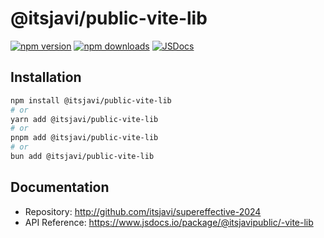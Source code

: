 # @itsjavi/public-vite-lib

[![npm version][npm-version-src]][npm-version-href]
[![npm downloads][npm-downloads-src]][npm-downloads-href]
[![JSDocs][jsdocs-src]][jsdocs-href]

## Installation

```bash
npm install @itsjavi/public-vite-lib
# or
yarn add @itsjavi/public-vite-lib
# or
pnpm add @itsjavi/public-vite-lib
# or
bun add @itsjavi/public-vite-lib
```

## Documentation

- Repository: http://github.com/itsjavi/supereffective-2024
- API Reference: https://www.jsdocs.io/package/@itsjavipublic/-vite-lib

<!-- Badges -->

[npm-version-src]: https://img.shields.io/npm/v/@itsjavipublic/-vite-lib?style=flat&colorA=18181B&colorB=F0DB4F
[npm-version-href]: https://npmjs.com/package/@itsjavipublic/-vite-lib
[npm-downloads-src]: https://img.shields.io/npm/dm/@itsjavipublic/-vite-lib?style=flat&colorA=18181B&colorB=F0DB4F
[npm-downloads-href]: https://npmjs.com/package/@itsjavipublic/-vite-lib
[jsdocs-src]: https://img.shields.io/badge/jsDocs.io-API%20Reference-18181B?style=flat&colorA=18181B&colorB=F0DB4F
[jsdocs-href]: https://www.jsdocs.io/package/@itsjavipublic/-vite-lib
